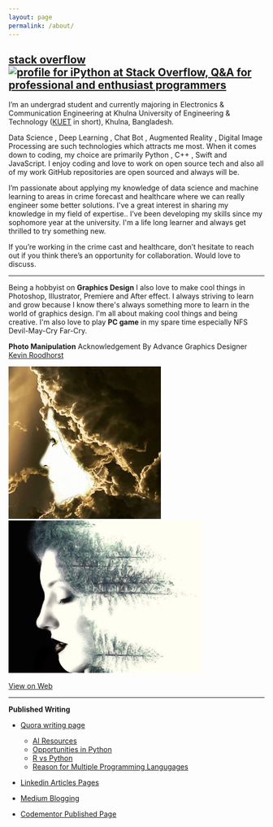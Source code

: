 ```yaml
---
layout: page
permalink: /about/
---
```

[**stack overflow**](https://stackoverflow.com/users/story/9215780)<br>
<a href="https://stackoverflow.com/users/9215780/ipython">
<img src="https://stackoverflow.com/users/flair/9215780.png?theme=clean" width="208" height="58" alt="profile for iPython at Stack Overflow, Q&amp;A for professional and enthusiast programmers" title="profile for iPython at Stack Overflow, Q&amp;A for professional and enthusiast programmers">
</a><br>
---

I’m an undergrad student and currently majoring in Electronics & Communication Engineering at Khulna University of Engineering & Technology ([KUET](http://www.kuet.ac.bd/) in short), Khulna, Bangladesh.

Data Science , Deep Learning , Chat Bot , Augmented Reality , Digital Image Processing are such technologies which attracts me most. When it comes down to coding, my choice are primarily Python , C++ , Swift and JavaScript. I enjoy coding and love to work on open source tech and also all of my work GitHub repositories are open sourced and always will be.

I’m passionate about applying my knowledge of data science and machine learning to areas in crime forecast and healthcare where we can really engineer some better solutions. I've a great interest in sharing my knowledge in my field of expertise.. I’ve been developing my skills since my sophomore year at the university. I'm a life long learner and always get thrilled to try something new.

If you’re working in the crime cast and healthcare, don’t hesitate to reach out if you think there’s an opportunity for collaboration. Would love to discuss.

---

Being a hobbyist on **Graphics Design** I also love to make cool things in Photoshop, Illustrator, Premiere and After effect. I always striving to learn and grow because I know there's always something more to learn in the world of graphics design. I'm all about making 
cool things and being creative. I'm also love to play **PC game** in my spare time especially NFS Devil-May-Cry Far-Cry.

**Photo Manipulation** Acknowledgement By Advance Graphics Designer [Kevin Roodhorst](https://www.youtube.com/user/KevinRoodhorst/featured)
 
<img src="/images/graph_one.jpg" width="300"/> <img src="/images/graph_two.jpg" width="380"/> 

[View on Web](https://www.flickr.com/photos/cosmic_plasma/sets/72157687263827040/with/37567324632/)

---

**Published Writing**
* [Quora writing page](https://www.quora.com/profile/Mohammed-Innat)
  - [AI Resources](http://qr.ae/TUpyGw)
  - [Opportunities in Python](http://qr.ae/TUpyGU)
  - [R vs Python](http://qr.ae/TUpyGS)
  - [Reason for Multiple Programming Langugages](http://qr.ae/TUpyGl)
  
* [Linkedin Articles Pages](https://www.linkedin.com/in/innat2k14/detail/recent-activity/posts/)
* [Medium Blogging](https://medium.com/@iphoton_x)
* [Codementor Published Page](https://www.codementor.io/innat_2k14/posts)



  

